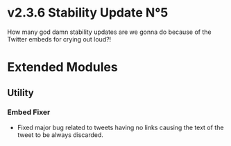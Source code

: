 # v2.3.6 Stability Update N°5
How many god damn stability updates are we gonna do because of the Twitter embeds for crying out loud?!

# Extended Modules
## Utility
### Embed Fixer
- Fixed major bug related to tweets having no links causing the text of the tweet to be always discarded.